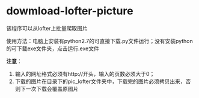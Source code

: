# dowmload-lofter-picture
该程序可以从lofter上批量爬取图片 

使用方法：电脑上安装有python2.7的可直接下载.py文件运行；没有安装python的可下载exe文件夹，点击运行.exe文件

**注意**：

1. 输入的网址格式必须有http://开头，输入的页数必须大于0；
2. 下载的图片在目录下的pic_lofter文件夹中，下载完的图片必须拷贝出来，否则下一次下载会覆盖原图片
